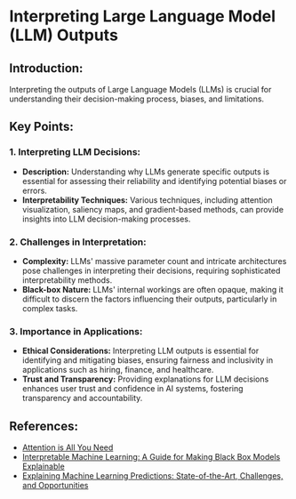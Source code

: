 # Interpreting Large Language Model (LLM) Outputs

## Introduction:
Interpreting the outputs of Large Language Models (LLMs) is crucial for understanding their decision-making process, biases, and limitations. 

## Key Points:

### 1. Interpreting LLM Decisions:
- **Description:** Understanding why LLMs generate specific outputs is essential for assessing their reliability and identifying potential biases or errors.
- **Interpretability Techniques:** Various techniques, including attention visualization, saliency maps, and gradient-based methods, can provide insights into LLM decision-making processes.

### 2. Challenges in Interpretation:
- **Complexity:** LLMs' massive parameter count and intricate architectures pose challenges in interpreting their decisions, requiring sophisticated interpretability methods.
- **Black-box Nature:** LLMs' internal workings are often opaque, making it difficult to discern the factors influencing their outputs, particularly in complex tasks.

### 3. Importance in Applications:
- **Ethical Considerations:** Interpreting LLM outputs is essential for identifying and mitigating biases, ensuring fairness and inclusivity in applications such as hiring, finance, and healthcare.
- **Trust and Transparency:** Providing explanations for LLM decisions enhances user trust and confidence in AI systems, fostering transparency and accountability.

## References:
- [Attention is All You Need](https://arxiv.org/abs/1706.03762)
- [Interpretable Machine Learning: A Guide for Making Black Box Models Explainable](https://christophm.github.io/interpretable-ml-book/)
- [Explaining Machine Learning Predictions: State-of-the-Art, Challenges, and Opportunities](https://arxiv.org/abs/2004.14548)

